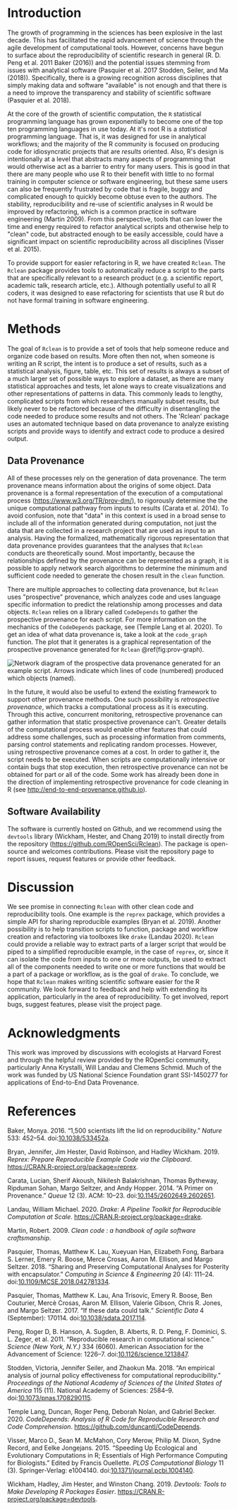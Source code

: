 Introduction
============

The growth of programming in the sciences has been explosive in the last
decade. This has facilitated the rapid advancement of science through
the agile development of computational tools. However, concerns have
begun to surface about the reproducibility of scientific research in
general (R. D. Peng et al. 2011 Baker (2016)) and the potential issues
stemming from issues with analytical software (Pasquier et al. 2017
Stodden, Seiler, and Ma (2018)). Specifically, there is a growing
recognition across disciplines that simply making data and software
"available" is not enough and that there is a need to improve the
transparency and stability of scientific software (Pasquier et al.
2018).

At the core of the growth of scientific computation, the `R` statistical
programming language has grown exponentially to become one of the top
ten programming languages in use today. At it's root R is a
*statistical* programming language. That is, it was designed for use in
analytical workflows; and the majority of the R community is focused on
producing code for idiosyncratic projects that are *results* oriented.
Also, R's design is intentionally at a level that abstracts many aspects
of programming that would otherwise act as a barrier to entry for many
users. This is good in that there are many people who use R to their
benefit with little to no formal training in computer science or
software engineering, but these same users can also be frequently
frustrated by code that is fragile, buggy and complicated enough to
quickly become obtuse even to the authors. The stability,
reproducibility and re-use of scientific analyses in R would be improved
by refactoring, which is a common practice in software engineering
(Martin 2009). From this perspective, tools that can lower the time and
energy required to refactor analytical scripts and otherwise help to
"clean" code, but abstracted enough to be easily accessible, could have
a significant impact on scientific reproducibility across all
disciplines (Visser et al. 2015).

To provide support for easier refactoring in R, we have created
`Rclean`. The `Rclean` package provides tools to automatically reduce a
script to the parts that are specifically relevant to a research product
(e.g. a scientific report, academic talk, research article, etc.).
Although potentially useful to all R coders, it was designed to ease
refactoring for scientists that use R but do not have formal training in
software engineering.

Methods
=======

The goal of `Rclean` is to provide a set of tools that help someone
reduce and organize code based on results. More often then not, when
someone is writing an R script, the intent is to produce a set of
results, such as a statistical analysis, figure, table, etc. This set of
results is always a subset of a much larger set of possible ways to
explore a dataset, as there are many statistical approaches and tests,
let alone ways to create visualizations and other representations of
patterns in data. This commonly leads to lengthy, complicated scripts
from which researchers manually subset results, but likely never to be
refactored because of the difficulty in disentangling the code needed to
produce some results and not others. The 'Rclean' package uses an
automated technique based on data provenance to analyze existing scripts
and provide ways to identify and extract code to produce a desired
output.

Data Provenance
---------------

All of these processes rely on the generation of data provenance. The
term provenance means information about the origins of some object. Data
provenance is a formal representation of the execution of a
computational process (<https://www.w3.org/TR/prov-dm/>), to rigorously
determine the the unique computational pathway from inputs to results
(Carata et al. 2014). To avoid confusion, note that "data" in this
context is used in a broad sense to include all of the information
generated during computation, not just the data that are collected in a
research project that are used as input to an analysis. Having the
formalized, mathematically rigorous representation that data provenance
provides guarantees that the analyses that `Rclean` conducts are
theoretically sound. Most importantly, because the relationships defined
by the provenance can be represented as a graph, it is possible to apply
network search algorithms to determine the minimum and sufficient code
needed to generate the chosen result in the `clean` function.

There are multiple approaches to collecting data provenance, but
`Rclean` uses "prospective" provenance, which analyzes code and uses
language specific information to predict the relationship among
processes and data objects. `Rclean` relies on a library called
`CodeDepends` to gather the prospective provenance for each script. For
more information on the mechanics of the `CodeDepends` package, see
(Temple Lang et al. 2020). To get an idea of what data provenance is,
take a look at the `code_graph` function. The plot that it generates is
a graphical representation of the prospective provenance generated for
`Rclean` @ref(fig:prov-graph).

![Network diagram of the prospective data provenance generated for an
example script. Arrows indicate which lines of code (numbered) produced
which objects
(named).](paper_files/figure-markdown_strict/prov-graph-1.png)

In the future, it would also be useful to extend the existing framework
to support other provenance methods. One such possibility is
*retrospective provenance*, which tracks a computational process as it
is executing. Through this active, concurrent monitoring, retrospective
provenance can gather information that static prospective provenance
can't. Greater details of the computational process would enable other
features that could address some challenges, such as processing
information from comments, parsing control statements and replicating
random processes. However, using retrospective provenance comes at a
cost. In order to gather it, the script needs to be executed. When
scripts are computationally intensive or contain bugs that stop
execution, then retrospective provenance can not be obtained for part or
all of the code. Some work has already been done in the direction of
implementing retrospective provenance for code cleaning in R (see
<http://end-to-end-provenance.github.io>).

Software Availability
---------------------

The software is currently hosted on Github, and we recommend using the
`devtools` library (Wickham, Hester, and Chang 2019) to install directly
from the repository (<https://github.com/ROpenSci/Rclean>). The package
is open-source and welcomes contributions. Please visit the repository
page to report issues, request features or provide other feedback.

Discussion
==========

We see promise in connecting `Rclean` with other clean code and
reproducibility tools. One example is the `reprex` package, which
provides a simple API for sharing reproducible examples (Bryan et al.
2019). Another possibility is to help transition scripts to function,
package and workflow creation and refactoring via toolboxes like `drake`
(Landau 2020). `Rclean` could provide a reliable way to extract parts of
a larger script that would be piped to a simplified reproducible
example, in the case of `reprex`, or, since it can isolate the code from
inputs to one or more outputs, be used to extract all of the components
needed to write one or more functions that would be a part of a package
or workflow, as is the goal of `drake`. To conclude, we hope that
`Rclean` makes writing scientific software easier for the R community.
We look forward to feedback and help with extending its application,
particularly in the area of reproducibility. To get involved, report
bugs, suggest features, please visit the project page.

Acknowledgments
===============

This work was improved by discussions with ecologists at Harvard Forest
and through the helpful review provided by the ROpenSci community,
particularly Anna Krystalli, Will Landau and Clemens Schmid. Much of the
work was funded by US National Science Foundation grant SSI-1450277 for
applications of End-to-End Data Provenance.

References
==========

<!-- Use overleaf papers.bib + knitr::write_bib -->
Baker, Monya. 2016. “1,500 scientists lift the lid on reproducibility.”
*Nature* 533: 452–54.
doi:[10.1038/533452a](https://doi.org/10.1038/533452a).

Bryan, Jennifer, Jim Hester, David Robinson, and Hadley Wickham. 2019.
*Reprex: Prepare Reproducible Example Code via the Clipboard*.
<https://CRAN.R-project.org/package=reprex>.

Carata, Lucian, Sherif Akoush, Nikilesh Balakrishnan, Thomas Bytheway,
Ripduman Sohan, Margo Seltzer, and Andy Hopper. 2014. “A Primer on
Provenance.” *Queue* 12 (3). ACM: 10–23.
doi:[10.1145/2602649.2602651](https://doi.org/10.1145/2602649.2602651).

Landau, William Michael. 2020. *Drake: A Pipeline Toolkit for
Reproducible Computation at Scale*.
<https://CRAN.R-project.org/package=drake>.

Martin, Robert. 2009. *Clean code : a handbook of agile software
craftsmanship*.

Pasquier, Thomas, Matthew K. Lau, Xueyuan Han, Elizabeth Fong, Barbara
S. Lerner, Emery R. Boose, Merce Crosas, Aaron M. Ellison, and Margo
Seltzer. 2018. “Sharing and Preserving Computational Analyses for
Posterity with encapsulator.” *Computing in Science & Engineering* 20
(4): 111–24.
doi:[10.1109/MCSE.2018.042781334](https://doi.org/10.1109/MCSE.2018.042781334).

Pasquier, Thomas, Matthew K. Lau, Ana Trisovic, Emery R. Boose, Ben
Couturier, Mercè Crosas, Aaron M. Ellison, Valerie Gibson, Chris R.
Jones, and Margo Seltzer. 2017. “If these data could talk.” *Scientific
Data* 4 (September): 170114.
doi:[10.1038/sdata.2017.114](https://doi.org/10.1038/sdata.2017.114).

Peng, Roger D, B. Hanson, A. Sugden, B. Alberts, R. D. Peng, F.
Dominici, S. L. Zeger, et al. 2011. “Reproducible research in
computational science.” *Science (New York, N.Y.)* 334 (6060). American
Association for the Advancement of Science: 1226–7.
doi:[10.1126/science.1213847](https://doi.org/10.1126/science.1213847).

Stodden, Victoria, Jennifer Seiler, and Zhaokun Ma. 2018. “An empirical
analysis of journal policy effectiveness for computational
reproducibility.” *Proceedings of the National Academy of Sciences of
the United States of America* 115 (11). National Academy of Sciences:
2584–9.
doi:[10.1073/pnas.1708290115](https://doi.org/10.1073/pnas.1708290115).

Temple Lang, Duncan, Roger Peng, Deborah Nolan, and Gabriel Becker.
2020. *CodeDepends: Analysis of R Code for Reproducible Research and
Code Comprehension*. <https://github.com/duncantl/CodeDepends>.

Visser, Marco D., Sean M. McMahon, Cory Merow, Philip M. Dixon, Sydne
Record, and Eelke Jongejans. 2015. “Speeding Up Ecological and
Evolutionary Computations in R; Essentials of High Performance Computing
for Biologists.” Edited by Francis Ouellette. *PLOS Computational
Biology* 11 (3). Springer-Verlag: e1004140.
doi:[10.1371/journal.pcbi.1004140](https://doi.org/10.1371/journal.pcbi.1004140).

Wickham, Hadley, Jim Hester, and Winston Chang. 2019. *Devtools: Tools
to Make Developing R Packages Easier*.
<https://CRAN.R-project.org/package=devtools>.
